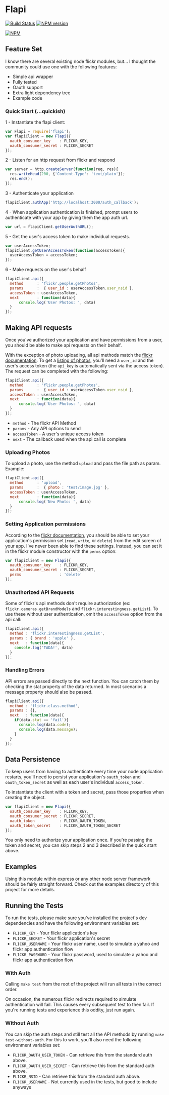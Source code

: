 # Flapi

[![Build Status](https://travis-ci.org/joelongstreet/flapi.png)](https://travis-ci.org/joelongstreet/flapi)
[![NPM version](https://badge.fury.io/js/flapi.png)](http://badge.fury.io/js/flapi)

[![NPM](https://nodei.co/npm/flapi.png?mini=true)](https://nodei.co/npm/flapi/)

## Feature Set
I know there are several existing node flickr modules, but... I thought the community could use one with the following features:

* Simple api wrapper
* Fully tested
* Oauth support
* Extra light dependency tree
* Example code


### Quick Start (...quickish)
1 - Instantiate the flapi client:
``` javascript
var Flapi = require('flapi');
var flapiClient = new Flapi({
  oauth_consumer_key    : FLICKR_KEY,
  oauth_consumer_secret : FLICKR_SECRET
});
```

2 - Listen for an http request from flickr and respond
``` javascript
var server = http.createServer(function(req, res){
  res.writeHead(200, {'Content-Type': 'text/plain'});
  res.end();
});
```

3 - Authenticate your application
``` javascript
flapiClient.authApp('http://localhost:3000/auth_callback');
```

4 - When application authentication is finished, prompt users to authenticate with your app by giving them the app auth url.
``` javascript
var url = flapiClient.getUserAuthURL();
```

5 - Get the user's access token to make individual requests.
``` javascript
var userAccessToken;
flapiClient.getUserAccessToken(function(accessToken){
  userAccessToken = accessToken;
});
```

6 - Make requests on the user's behalf
``` javascript
flapiClient.api({
  method      : 'flickr.people.getPhotos',
  params      :  { user_id : userAccessToken.user_nsid },
  accessToken : userAccessToken,
  next        : function(data){
      console.log('User Photos: ', data)
  }
});
```



## Making API requests
Once you've authorized your application and have permissions from a user, you should be able to make api requests on their behalf.

With the exception of photo uploading, all api methods match the [flickr documentation](http://www.flickr.com/services/api/). To get a [listing of photos](http://www.flickr.com/services/api/flickr.people.getPhotos.html), you'll need a `user_id` and the user's access token (the `api_key` is automatically sent via the access token). The request can be completed with the following:

``` javascript
flapiClient.api({
  method      : 'flickr.people.getPhotos',
  params      :  { user_id : userAccessToken.user_nsid },
  accessToken : userAccessToken,
  next        : function(data){
      console.log('User Photos: ', data)
  }
});
```

* `method` - The flickr API Method
* `params` - Any API options to send
* `accessToken` - A user's unique access token
* `next` - The callback used when the api call is complete


### Uploading Photos
To upload a photo, use the method `upload` and pass the file path as param. Example:

``` javascript
flapiClient.api({
  method      : 'upload',
  params      :  { photo : 'test/image.jpg' },
  accessToken : userAccessToken,
  next        : function(data){
      console.log('New Photo: ', data)
  }
});
```


### Setting Application permissions
According to the [flickr documentation](http://www.flickr.com/services/api/), you should be able to set your application's permission set (`read`, `write`, or `delete`) from the edit screen of your app. I've never been able to find these settings. Instead, you can set it in the flickr module constructor with the `perms` option:

``` javascript
var flapiClient = new Flapi({
  oauth_consumer_key    : FLICKR_KEY,
  oauth_consumer_secret : FLICKR_SECRET,
  perms                 : 'delete'
});
```


### Unauthorized API Requests
Some of flickr's api methods don't require authorization (ex: `flickr.cameras.getBrandModels` and `flickr.interestingness.getList`). To use these without user authentication, omit the `accessToken` option from the api call:

``` javascript
flapiClient.api({
  method : 'flickr.interestingness.getList',
  params : { brand : 'apple' },
  next   : function(data){
    console.log('TADA!', data)
  }
});
```


### Handling Errors
API errors are passed directly to the next function. You can catch them by checking the stat property of the data returned. In most scenarios a message property should also be passed.
``` javascript
flapiClient.api({
  method : 'flickr.class.method',
  params : {},
  next   : function(data){
    if(data.stat == 'fail'){
      console.log(data.code);
      console.log(data.message);
    }
  }
});
```



## Data Persistence 
To keep users from having to authenticate every time your node application restarts, you'll need to persist your application's `oauth_token` and `oauth_token_secret` as well as each user's individual `access_token`.

To instantiate the client with a token and secret, pass those properties when creating the object.

``` javascript
var flapiClient = new Flapi({
  oauth_consumer_key    : FLICKR_KEY,
  oauth_consumer_secret : FLICKR_SECRET,
  oauth_token           : FLICKR_OAUTH_TOKEN,
  oauth_token_secret    : FLICKR_OAUTH_TOKEN_SECRET
});
```

You only need to authorize your application once. If you're passing the token and secret, you can skip steps 2 and 3 described in the quick start above.



## Examples
Using this module within express or any other node server framework should be fairly straight forward. Check out the examples directory of this project for more details.



## Running the Tests
To run the tests, please make sure you've installed the project's dev dependencies and have the following environment variables set:

* `FLICKR_KEY` - Your flickr application's key
* `FLICKR_SECRET` - Your flickr application's secret
* `FLICKR_USERNAME` - Your flickr user name, used to simulate a yahoo and flickr app authentication flow
* `FLICKR_PASSWORD` - Your flickr password, used to simulate a yahoo and flickr app authentication flow

### With Auth
Calling `make test` from the root of the project will run all tests in the correct order.

On occasion, the numerous flickr redirects required to simulate authentication will fail. This causes every subsequent test to then fail. If you're running tests and experience this oddity, just run again.

### Without Auth
You can skip the auth steps and still test all the API methods by running `make test-without-auth`. For this to work, you'll also need the following environment variables set:

* `FLICKR_OAUTH_USER_TOKEN` - Can retrieve this from the standard auth above.
* `FLICKR_OAUTH_USER_SECRET` - Can retrieve this from the standard auth above.
* `FLICKR_NSID` - Can retrieve this from the standard auth above.
* `FLICKR_USERNAME` - Not currently used in the tests, but good to include anyways